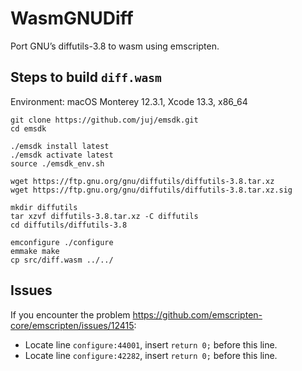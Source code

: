 # WasmGNUDiff

Port GNU’s diffutils-3.8 to wasm using emscripten.


## Steps to build `diff.wasm`

Environment: macOS Monterey 12.3.1, Xcode 13.3, x86_64

```shell
git clone https://github.com/juj/emsdk.git
cd emsdk

./emsdk install latest
./emsdk activate latest
source ./emsdk_env.sh

wget https://ftp.gnu.org/gnu/diffutils/diffutils-3.8.tar.xz
wget https://ftp.gnu.org/gnu/diffutils/diffutils-3.8.tar.xz.sig

mkdir diffutils
tar xzvf diffutils-3.8.tar.xz -C diffutils
cd diffutils/diffutils-3.8

emconfigure ./configure
emmake make
cp src/diff.wasm ../../
```


## Issues

If you encounter the problem https://github.com/emscripten-core/emscripten/issues/12415:

- Locate line `configure:44001`, insert `return 0;` before this line.
- Locate line `configure:42282`, insert `return 0;` before this line.
